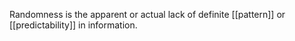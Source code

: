 Randomness is the apparent or actual lack of definite [[pattern]] or [[predictability]] in information.